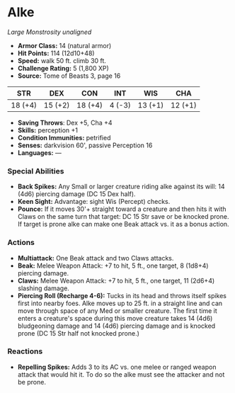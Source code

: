 # Alke

*Large* *Monstrosity* *unaligned*

- **Armor Class:** 14 (natural armor)
- **Hit Points:** 114 (12d10+48)
- **Speed:** walk 50 ft. climb 30 ft.
- **Challenge Rating:** 5 (1,800 XP)
- **Source:** Tome of Beasts 3, page 16

| STR | DEX | CON | INT | WIS | CHA |
| --- | --- | --- | --- | --- | --- |
| 18 (+4) | 15 (+2) | 18 (+4) | 4 (-3) | 13 (+1) | 12 (+1) |

- **Saving Throws**: Dex +5, Cha +4
- **Skills:** perception +1
- **Condition Immunities:** petrified
- **Senses:** darkvision 60', passive Perception 16
- **Languages:** —

### Special Abilities

- **Back Spikes:** Any Small or larger creature riding alke against its will: 14 (4d6) piercing damage (DC 15 Dex half).
- **Keen Sight:** Advantage: sight Wis (Percept) checks.
- **Pounce:** If it moves 30'+ straight toward a creature and then hits it with Claws on the same turn that target: DC 15 Str save or be knocked prone. If target is prone alke can make one Beak attack vs. it as a bonus action.

### Actions

- **Multiattack:** One Beak attack and two Claws attacks.
- **Beak:** Melee Weapon Attack: +7 to hit, 5 ft., one target, 8 (1d8+4) piercing damage.
- **Claws:** Melee Weapon Attack: +7 to hit, 5 ft., one target, 11 (2d6+4) slashing damage.
- **Piercing Roll (Recharge 4-6):** Tucks in its head and throws itself spikes first into nearby foes. Alke moves up to 25 ft. in a straight line and can move through space of any Med or smaller creature. The first time it enters a creature's space during this move creature takes 14 (4d6) bludgeoning damage and 14 (4d6) piercing damage and is knocked prone (DC 15 Str half not knocked prone.)

### Reactions

- **Repelling Spikes:** Adds 3 to its AC vs. one melee or ranged weapon attack that would hit it. To do so the alke must see the attacker and not be prone.



